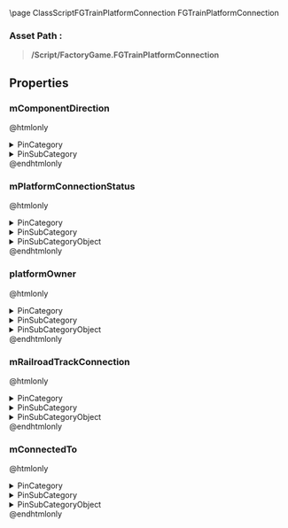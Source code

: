 \page ClassScriptFGTrainPlatformConnection FGTrainPlatformConnection
### Asset Path :
<b><blockquote>/Script/FactoryGame.FGTrainPlatformConnection</blockquote></b>
## Properties

### mComponentDirection
@htmlonly
<details>
 <summary>PinCategory</summary>
<blockquote>bool</blockquote>
</details>
<details>
 <summary>PinSubCategory</summary>
<blockquote>bool</blockquote>
</details>
@endhtmlonly

### mPlatformConnectionStatus
@htmlonly
<details>
 <summary>PinCategory</summary>
<blockquote>byte</blockquote>
</details>
<details>
 <summary>PinSubCategory</summary>
<blockquote>byte</blockquote>
</details>
<details>
 <summary>PinSubCategoryObject</summary>
<b><a href="_class_script_e_train_platform_connection_type.html"><blockquote>ETrainPlatformConnectionType</blockquote></a></b>
</details>
@endhtmlonly

### platformOwner
@htmlonly
<details>
 <summary>PinCategory</summary>
<blockquote>Object</blockquote>
</details>
<details>
 <summary>PinSubCategory</summary>
<blockquote>Object</blockquote>
</details>
<details>
 <summary>PinSubCategoryObject</summary>
<b><a href="_class_script_f_g_buildable_train_platform.html"><blockquote>FGBuildableTrainPlatform</blockquote></a></b>
</details>
@endhtmlonly

### mRailroadTrackConnection
@htmlonly
<details>
 <summary>PinCategory</summary>
<blockquote>Object</blockquote>
</details>
<details>
 <summary>PinSubCategory</summary>
<blockquote>Object</blockquote>
</details>
<details>
 <summary>PinSubCategoryObject</summary>
<b><a href="_class_script_f_g_railroad_track_connection_component.html"><blockquote>FGRailroadTrackConnectionComponent</blockquote></a></b>
</details>
@endhtmlonly

### mConnectedTo
@htmlonly
<details>
 <summary>PinCategory</summary>
<blockquote>Object</blockquote>
</details>
<details>
 <summary>PinSubCategory</summary>
<blockquote>Object</blockquote>
</details>
<details>
 <summary>PinSubCategoryObject</summary>
<b><a href="_class_script_f_g_train_platform_connection.html"><blockquote>FGTrainPlatformConnection</blockquote></a></b>
</details>
@endhtmlonly

